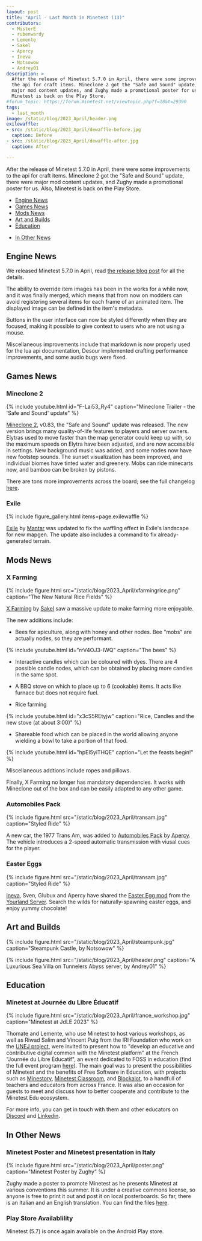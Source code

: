 ```yaml
---
layout: post
title: "April - Last Month in Minetest (13)"
contributors:
  - MisterE
  - rubenwardy
  - Lemente
  - Sakel
  - Apercy
  - Ineva
  - Notsowow
  - Andrey01
description: >
  After the release of Minetest 5.7.0 in April, there were some improvements to
  the api for craft items. Mineclone 2 got the "Safe and Sound" update, there were
  major mod content updates, and Zughy made a promotional poster for us. Also,
  Minetest is back on the Play Store.
#forum_topic: https://forum.minetest.net/viewtopic.php?f=18&t=29390
tags:
  - last_month
image: /static/blog/2023_April/header.png
exilewaffle:
- src: /static/blog/2023_April/dewaffle-before.jpg
  caption: Before
- src: /static/blog/2023_April/dewaffle-after.jpg
  caption: After

---
```


After the release of Minetest 5.7.0 in April, there were some improvements to
the api for craft items. Mineclone 2 got the "Safe and Sound" update, there were
major mod content updates, and Zughy made a promotional poster for us. Also,
Minetest is back on the Play Store.

<!-- more -->

- [Engine News](#engine-news)
- [Games News](#games-news)
- [Mods News](#mods-news)
- [Art and Builds](#art-and-builds)
- [Education](#education)
<!-- - [Server News](#server-news) -->
- [In Other News](#in-other-news)

## Engine News

We released Minetest 5.7.0 in April, read
[the release blog post](/_posts/2023-04-08-5.7.0-released.md) for all the details.

The ability to override item images has been in the works for a while now, and
it was finally merged, which means that from now on modders can avoid
registering several items for each frame of an animated item. The displayed
image can be defined in the item's metadata.

Buttons in the user interface can now be styled differently when they
are focused, making it possible to give context to users who are not using a mouse.

Miscellaneous improvements include that markdown is now properly used for the
lua api documentation, Desour implemented crafting performance improvements, and
some audio bugs were fixed.


## Games News

### Mineclone 2

{% include youtube.html id="F-Lai53_Ry4" caption="Mineclone Trailer - the 'Safe and Sound' update" %}

[Mineclone 2](https://content.minetest.net/packages/Wuzzy/mineclone2/), v0.83, the "Safe and Sound" update was released. The new version
brings many quality-of-life features to players and server owners. Elytras used
to move faster than the map generator could keep up with, so the maximum speeds
on Elytra have been adjusted, and are now accessible in settings. New background
music was added, and some nodes now have new footstep sounds. The sunset
visualization has been improved, and individual biomes have tinted water and
greenery. Mobs can ride minecarts now, and bamboo can be broken by pistons.

There are tons more improvements across the board; see the full changelog [here](https://forum.minetest.net/viewtopic.php?p=423766#p423766).

### Exile

{% include figure_gallery.html items=page.exilewaffle %}

[Exile](https://content.minetest.net/packages/Mantar/exile/) by [Mantar](https://content.minetest.net/users/Mantar/) was updated to fix the waffling effect in Exile's landscape for
new mapgen. The update also includes a command to fix already-generated terrain.

## Mods News

### X Farming

{% include figure.html src="/static/blog/2023_April/xfarmingrice.png"
    caption="The New Natural Rice Fields" %}

[X Farming](https://content.minetest.net/packages/SaKeL/x_farming/) by [Sakel](https://content.minetest.net/users/SaKeL/) saw a massive update to make farming more enjoyable.

The new additions include: 

- Bees for apiculture, along with honey and other nodes. Bee "mobs" are actually
  nodes, so they are performant.

{% include youtube.html id="rrV4OJ3-IWQ" caption="The bees" %}

- Interactive candles which can be coloured with dyes. There are 4 possible
  candle nodes, which can be obtained by placing more candles in the same spot.

- A BBQ stove on which to place up to 6 (cookable) items. It acts like furnace but
  does not require fuel.

- Rice farming

{% include youtube.html id="x3cS5REtyjw" caption="Rice, Candles and the new stove (at about 3:00)" %}

- Shareable food which can be placed in the world allowing anyone wielding a
  bowl to take a portion of that food.
  
{% include youtube.html id="hpEI5yiTHQE" caption="Let the feasts begin!" %}

Miscellaneous addtions include ropes and pillows.

Finally, X Farming no longer has mandatory dependencies. It works with Mineclone
out of the box and can be easily adapted to any other game.

### Automobiles Pack

{% include figure.html src="/static/blog/2023_April/transam.jpg"
    caption="Styled Ride" %}

A new car, the 1977 Trans Am, was added to [Automobiles Pack](https://content.minetest.net/packages/apercy/automobiles_pck/) by [Apercy](https://content.minetest.net/users/apercy/). The
vehicle introduces a 2-speed automatic transmission with viusal cues for the
player.


### Easter Eggs

{% include figure.html src="/static/blog/2023_April/transam.jpg"
    caption="Styled Ride" %}

[Ineva](https://content.minetest.net/users/Ineva/), Sven, Glubux and Apercy have shared the [Easter Egg mod](https://content.minetest.net/packages/Ineva/ostereier/) from the [Yourland Server](https://your-land.de/). 
Search the wilds for naturally-spawning easter eggs, and enjoy yummy
chocolate!

## Art and Builds

{% include figure.html src="/static/blog/2023_April/steampunk.jpg"
    caption="Steampunk Castle, by Notsowow" %}

{% include figure.html src="/static/blog/2023_April/header.png"
    caption="A Luxurious Sea Villa on Tunnelers Abyss server, by Andrey01" %}

## Education

### Minetest at Journée du Libre Éducatif

{% include figure.html src="/static/blog/2023_April/france_workshop.jpg"
    caption="Minetest at JdLE 2023" %}

Thomate and Lemente, who use Minetest to host various workshops, as well as
Riwad Salim and Vincent Puig from the IRI Foundation who work on the [UNEJ
project](https://tac93.fr/capacitation/unej), were invited to present how to "develop an educative and contributive
digital common with the Minetest platform" at the French "Journée du Libre
Éducatif", an event dedicated to FOSS in education (find the full event program
[here](https://journee-du-libre-educatif.forge.aeif.fr/programme/#apres-midi)). The main goal was to present the possibilities of Minetest and the
benefits of Free Software in Education, with projects such as [Minestory](http://minetest.wp.ac-dijon.fr/minestory-frise-immersive-de-sites-du-patrimoine-architectural/),
[Minetest Classroom](https://eml.ubc.ca/projects/gamifying-forestry/), and [Blockalot](https://www.blockalot.de/), to a handfull of teachers and educators
from across France. It was also an occasion for guests to meet and discuss how
to better cooperate and contribute to the Minetest Edu ecosystem.

For more info, you can get in touch with them and other educators on 
[Discord](https://discord.gg/hUs9xT634S) and [Linkedin](https://www.linkedin.com/groups/7067035/).

<!-- ## Server News -->

## In Other News

### Minetest Poster and Minetest presentation in Italy

{% include figure.html src="/static/blog/2023_April/poster.png"
    caption="Minetest Poster by Zughy" %}

Zughy made a poster to promote Minetest as he presents Minetest at various
conventions this summer. It is under a creative commons license, so anyone is
free to print it out and post it on local posterboards. So far, there is an
Italian and an English translation. You can find the files [here](https://gitlab.com/marco_a/minetest-flyer-poster).

### Play Store Availablility

Minetest (5.7) is once again available on the Android Play store.
